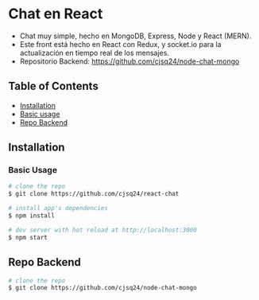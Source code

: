 # Chat en React

- Chat muy simple, hecho en MongoDB, Express, Node y React (MERN).
- Este front está hecho en React con Redux, y socket.io para la actualización en tiempo real de los mensajes.
- Repositorio Backend: https://github.com/cjsq24/node-chat-mongo

## Table of Contents

* [Installation](#installation)
* [Basic usage](#basic_usage)
* [Repo Backend](#repo_backend)

## Installation

### Basic Usage

``` bash
# clone the repo
$ git clone https://github.com/cjsq24/react-chat

# install app's dependencies
$ npm install

# dev server with hot reload at http://localhost:3000
$ npm start
```

## Repo Backend
``` bash
# clone the repo
$ git clone https://github.com/cjsq24/node-chat-mongo
```